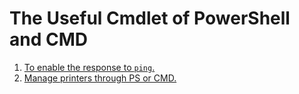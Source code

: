 # The Useful Cmdlet of PowerShell and CMD

1. [To enable the response to `ping`.](https://github.com/jibingl/PS/blob/main/ping.md)
2. [Manage printers through PS or CMD.](https://github.com/jibingl/PS-and-CMD/blob/main/Printer-PSmgmt.md)
